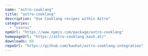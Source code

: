 ```yaml
---
name: "astro-cooklang"
title: "astro-cooklang"
description: "Use Cooklang recipes within Astro"
categories:
  - "css+ui"
npmUrl: "https://www.npmjs.com/package/astro-cooklang"
homepageUrl: "https://astro-cooklang.kauh.at/"
downloads: 93
repoUrl: "https://github.com/kauhat/astro-cooklang-integration"
---
```

